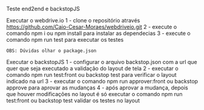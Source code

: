 Teste end2end e backstopJS

Executar o webdrive.io
    1 - clone o repositório através https://github.com/Caio-Cesar-Moraes/webdriveio.git
    2 - execute o comando npm i ou npm install para instalar as dependecias
    3 - execute o comando npm run test para executar os testes

    OBS: Dúvidas olhar o package.json

Executar o backstopJS
    1 - configurar o arquivo backstop.json com a url que quer que seja executado a validação do layout de tela
    2 - executar o comando npm run test:front ou backstop test para verificar o layout indicado na url
    3 - executar o comando npm run approver:front ou backstop approve para aprovar as mudanças
    4 - após aprovar a mudança, depois que houver modificações no layout é só executar o comando npm run test:front ou backstop test validar os testes no layout
